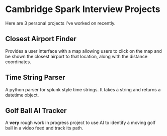 # Cambridge Spark Interview Projects

Here are 3 personal projects I've worked on recently.

## Closest Airport Finder
Provides a user interface with a map allowing users to click on the map and be shown the closest airport to that location, along with the distance coordinates.

## Time String Parser
A python parser for splunk style time strings. It takes a string and returns a datetime object.

## Golf Ball AI Tracker
A **very** rough work in progress project to use AI to identify a moving golf ball in a video feed and track its path.